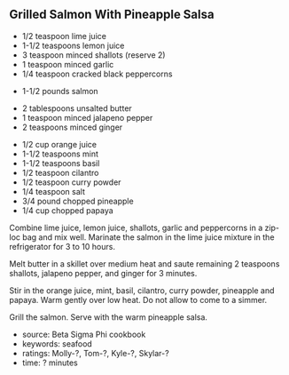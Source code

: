 Grilled Salmon With Pineapple Salsa
-----------------------------------

- 1/2 teaspoon lime juice
- 1-1/2 teaspoons lemon juice
- 3 teaspoon minced shallots (reserve 2)
- 1 teaspoon minced garlic
- 1/4 teaspoon cracked black peppercorns
<!-- -->
- 1-1/2 pounds salmon
<!-- -->
- 2 tablespoons unsalted butter
- 1 teaspoon minced jalapeno pepper
- 2 teaspoons minced ginger
<!-- -->
- 1/2 cup orange juice
- 1-1/2 teaspoons mint
- 1-1/2 teaspoons basil
- 1/2 teaspoon cilantro
- 1/2 teaspoon curry powder
- 1/4 teaspoon salt
- 3/4 pound chopped pineapple
- 1/4 cup chopped papaya

Combine lime juice, lemon juice, shallots, garlic and peppercorns in a
zip-loc bag and mix well.  Marinate the salmon in the lime juice
mixture in the refrigerator for 3 to 10 hours.

Melt butter in a skillet over medium heat and saute remaining 2
teaspoons shallots, jalapeno pepper, and ginger for 3 minutes.

Stir in the orange juice, mint, basil, cilantro, curry powder,
pineapple and papaya.  Warm gently over low heat.  Do not allow to
come to a simmer.

Grill the salmon.  Serve with the warm pineapple salsa.

- source: Beta Sigma Phi cookbook
- keywords: seafood
- ratings: Molly-?, Tom-?, Kyle-?, Skylar-?
- time: ? minutes
